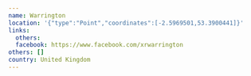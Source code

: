 ```yaml
---
name: Warrington
location: '{"type":"Point","coordinates":[-2.5969501,53.3900441]}'
links:
  others: 
  facebook: https://www.facebook.com/xrwarrington
others: []
country: United Kingdom
---
```

